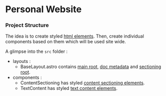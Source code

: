 # Personal Website

### Project Structure

The idea is to create styled [html elements](https://developer.mozilla.org/en-US/docs/Web/HTML/Element). Then, create individual components based on them which will be used site wide.

A glimpse into the `src` folder :
- layouts :
  - BaseLayout.astro contains [main root](https://developer.mozilla.org/en-US/docs/Web/HTML/Element#main_root), [doc metadata](https://developer.mozilla.org/en-US/docs/Web/HTML/Element#document_metadata) and [sectioning root](https://developer.mozilla.org/en-US/docs/Web/HTML/Element#sectioning_root).
- components :
  - ContentSectioning has styled [content sectioning elements](https://developer.mozilla.org/en-US/docs/Web/HTML/Element#content_sectioning).
  - TextContent has styled [text content elements](https://developer.mozilla.org/en-US/docs/Web/HTML/Element#text_content).
